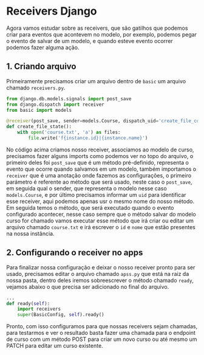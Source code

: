 # Receivers Django

Agora vamos estudar sobre as receivers, que são gatilhos que podemos criar para eventos que acontevem no modelo, por exemplo, podemos pegar o evento de salvar de um modelo, e quando esteve evento ocorrer podemos fazer alguma ação.

## 1. Criando arquivo

Primeiramente precisamos criar um arquivo dentro de `basic` um arquivo chamado `receivers.py`.

```py
from django.db.models.signals import post_save
from django.dispatch import receiver
from basic import models

@receiver(post_save, sender=models.Course, dispatch_uid='create_file_course')
def create_file_state():
    with open('course.txt', 'a') as files:
        file.write('f{instance.id}|{instance.name}')
```
No código acima criamos nosso receiver, associamos ao modelo de curso, precisamos fazer alguns imports como podemos ver no topo do arquivo, o primeiro deles foi `post_save` que é um método pré-definido, representa o evento que ocorre quando salvamos em um modelo, também importamos o `receiver` que é uma anotação onde fazemos as configurações, o primeiro parámetro é referente ao método que será usado, neste caso o `post_save`, em seguida qual o sender, que representa o modelo nesse caso `models.Course`, e por último precisamos informar um `uid` para identificar esse receiver, aqui podemos apenas usr o mesmo nome do nosso método.
Em seguida temos o método, que será executado quando o evento configurado acontecer, nesse caso sempre que o método salvar do modelo curso for chamado vamos executar esse método que irá criar ou editar um arquivo chamado `course.txt` e irá escrever o `id` e  `nome` que estão presentes na nossa instância.

## 2. Configurando o receiver no apps

Para finalizar nossa configuração e deixar o nosso receiver pronto para ser usado, precisamos editar o arquivo chamado `apss.py` que está na raiz da nossa pasta, dentro deles iremos sobreescrever o método chamado `ready`, vejamos abaixo o que precisa ser adicionado no final do arquivo.

```py
...
def ready(self):
    import receivers
    super(BasicConfig, self).ready()
```
Pronto, com isso configuramos para que nossas receivers sejam chamadas, para testarmos e ver o resultado basta fazer uma chamada para o endpoint de curso com um método POST para criar um novo curso ou até mesmo um PATCH para editar um curso existente.